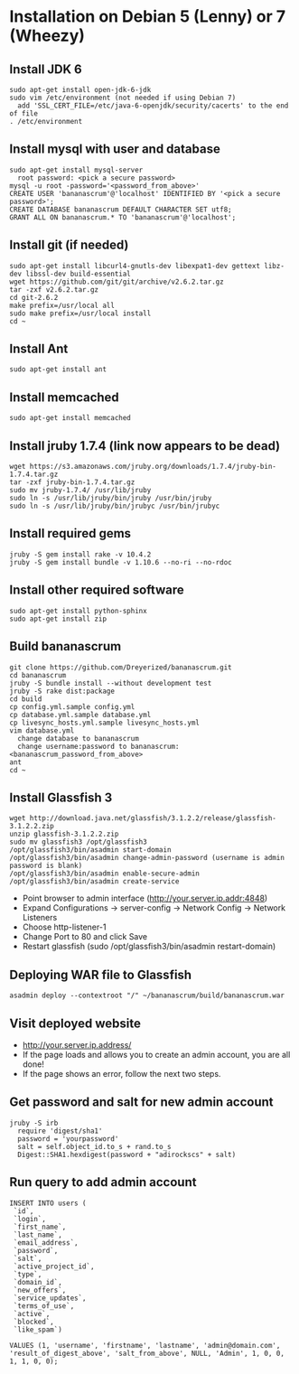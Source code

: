 # Installation on Debian 5 (Lenny) or 7 (Wheezy) #

## Install JDK 6 ##
	sudo apt-get install open-jdk-6-jdk
	sudo vim /etc/environment (not needed if using Debian 7)
	  add 'SSL_CERT_FILE=/etc/java-6-openjdk/security/cacerts' to the end of file
	. /etc/environment

## Install mysql with user and database ##
	sudo apt-get install mysql-server
	  root password: <pick a secure password>
	mysql -u root -password='<password_from_above>'
	CREATE USER 'bananascrum'@'localhost' IDENTIFIED BY '<pick a secure password>';
	CREATE DATABASE bananascrum DEFAULT CHARACTER SET utf8;
	GRANT ALL ON bananascrum.* TO 'bananascrum'@'localhost';

## Install git (if needed) ##
	sudo apt-get install libcurl4-gnutls-dev libexpat1-dev gettext libz-dev libssl-dev build-essential
	wget https://github.com/git/git/archive/v2.6.2.tar.gz
	tar -zxf v2.6.2.tar.gz
	cd git-2.6.2
	make prefix=/usr/local all
	sudo make prefix=/usr/local install
	cd ~

## Install Ant ##
	sudo apt-get install ant

## Install memcached ##
	sudo apt-get install memcached

## Install jruby 1.7.4 (link now appears to be dead) ##
	wget https://s3.amazonaws.com/jruby.org/downloads/1.7.4/jruby-bin-1.7.4.tar.gz
	tar -zxf jruby-bin-1.7.4.tar.gz
	sudo mv jruby-1.7.4/ /usr/lib/jruby
	sudo ln -s /usr/lib/jruby/bin/jruby /usr/bin/jruby
	sudo ln -s /usr/lib/jruby/bin/jrubyc /usr/bin/jrubyc

## Install required gems ##
	jruby -S gem install rake -v 10.4.2
	jruby -S gem install bundle -v 1.10.6 --no-ri --no-rdoc

## Install other required software ##
	sudo apt-get install python-sphinx
	sudo apt-get install zip

## Build bananascrum ##
	git clone https://github.com/Dreyerized/bananascrum.git
	cd bananascrum
	jruby -S bundle install --without development test
	jruby -S rake dist:package
	cd build
	cp config.yml.sample config.yml
	cp database.yml.sample database.yml
	cp livesync_hosts.yml.sample livesync_hosts.yml
	vim database.yml
	  change database to bananascrum
	  change username:password to bananascrum:<bananascrum_password_from_above>
	ant
	cd ~

## Install Glassfish 3 ##
	wget http://download.java.net/glassfish/3.1.2.2/release/glassfish-3.1.2.2.zip
	unzip glassfish-3.1.2.2.zip
	sudo mv glassfish3 /opt/glassfish3
	/opt/glassfish3/bin/asadmin start-domain
	/opt/glassfish3/bin/asadmin change-admin-password (username is admin password is blank)
	/opt/glassfish3/bin/asadmin enable-secure-admin
	/opt/glassfish3/bin/asadmin create-service
* Point browser to admin interface (http://your.server.ip.addr:4848)
* Expand Configurations -> server-config -> Network Config -> Network Listeners
* Choose http-listener-1
* Change Port to 80 and click Save
* Restart glassfish (sudo /opt/glassfish3/bin/asadmin restart-domain)

## Deploying WAR file to Glassfish ##
	asadmin deploy --contextroot "/" ~/bananascrum/build/bananascrum.war

## Visit deployed website ##
* http://your.server.ip.address/
* If the page loads and allows you to create an admin account, you are all done!
* If the page shows an error, follow the next two steps.

## Get password and salt for new admin account ##
	jruby -S irb
	  require 'digest/sha1'
	  password = 'yourpassword'
	  salt = self.object_id.to_s + rand.to_s
	  Digest::SHA1.hexdigest(password + "adirockscs" + salt)
	  
## Run query to add admin account ##
	INSERT INTO users (
	 `id`,
	 `login`,
	 `first_name`,
	 `last_name`,
	 `email_address`,
	 `password`,
	 `salt`,
	 `active_project_id`,
	 `type`,
	 `domain_id`,
	 `new_offers`,
	 `service_updates`,
	 `terms_of_use`,
	 `active`,
	 `blocked`,
	 `like_spam`)
 
	VALUES (1, 'username', 'firstname', 'lastname', 'admin@domain.com', 'result_of_digest_above', 'salt_from_above', NULL, 'Admin', 1, 0, 0, 1, 1, 0, 0);

